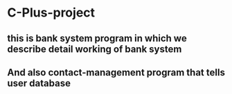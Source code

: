 # C-Plus-project
## this is bank system program in which we describe detail working of bank system
## And also contact-management  program that tells user database
